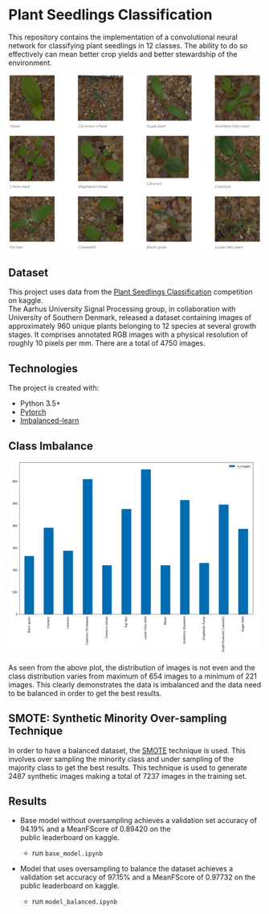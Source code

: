 # Plant Seedlings Classification

This repository contains the implementation of a convolutional neural network for classifying plant seedlings in 12 classes.
The ability to do so effectively can mean better crop yields and better stewardship of the environment.

<div align=center><img src="./img/plants.png"/></div>

## Dataset

This project uses data from the [Plant Seedlings Classification](https://www.kaggle.com/c/plant-seedlings-classification) competition on kaggle.
<br>
The Aarhus University Signal Processing group, in collaboration with University of Southern Denmark, released a dataset 
containing images of approximately 960 unique plants belonging to 12 species at several growth stages.
It comprises annotated RGB images with a physical resolution of roughly 10 pixels per mm.
There are a total of 4750 images.

## Technologies

The project is created with:
- Python 3.5+
- [Pytorch](http://pytorch.org/)
- [Imbalanced-learn](https://imbalanced-learn.readthedocs.io/en/stable/api.html)

## Class Imbalance

<div align=center><img src="./img/imb.png"/></div>

As seen from the above plot, the distribution of images is not even and the class distribution varies from maximum of 
654 images to a minimum of 221 images.  This clearly demonstrates the data is imbalanced and the data need to be balanced 
in order to get the best results. 

## SMOTE: Synthetic Minority Over-sampling Technique

In order to have a balanced dataset, the [SMOTE](https://jair.org/index.php/jair/article/view/10302/24590) technique is used.
This involves over sampling the minority class and under sampling of the majority class to get the best results.
This technique is used to generate 2487 synthetic images making a total of 7237 images in the training set.

## Results

- Base model without oversampling achieves a validation set accuracy of 94.19% and a MeanFScore of 0.89420 on the  
public leaderboard on kaggle. 
  - run `base_model.ipynb`

- Model that uses oversampling to balance the dataset achieves a validation set accuracy of 97.15% and a MeanFScore 
of 0.97732 on the public leaderboard on kaggle.
  - run `model_balanced.ipynb`
